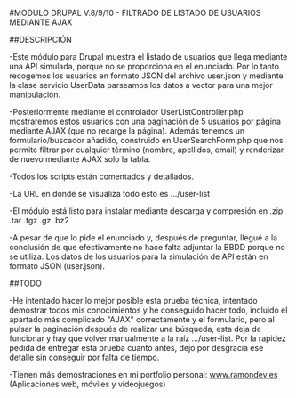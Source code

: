 #MODULO DRUPAL V.8/9/10 - FILTRADO DE LISTADO DE USUARIOS MEDIANTE AJAX

##DESCRIPCIÓN

-Este módulo para Drupal muestra el listado de usuarios que llega mediante una API simulada, porque no se proporciona en el enunciado. Por lo tanto recogemos los usuarios en formato JSON del archivo user.json y mediante la clase servicio UserData parseamos los datos a vector para una mejor manipulación.

-Posteriormente mediante el controlador UserListController.php mostraremos estos usuarios con una paginación de 5 usuarios por página mediante AJAX (que no recarge la página). Además tenemos un formulario/buscador añadido, construido en UserSearchForm.php que nos permite filtrar por cualquier término (nombre, apellidos, email) y renderizar de nuevo mediante AJAX solo la tabla.

-Todos los scripts están comentados y detallados.

-La URL en donde se visualiza todo esto es .../user-list

-El módulo está listo para instalar mediante descarga y compresión en .zip .tar .tgz .gz .bz2

-A pesar de que lo pide el enunciado y, después de preguntar, llegué a la conclusión de que efectivamente no hace falta adjuntar la BBDD porque no se utiliza. Los datos de los usuarios para la simulación de API están en formato JSON (user.json).

##TODO

-He intentado hacer lo mejor posible esta prueba técnica, intentado demostrar todos mis conocimientos y he conseguido hacer todo, incluido el apartado más complicado "AJAX" correctamente y el formulario, pero al pulsar la paginación después de realizar una búsqueda, esta deja de funcionar y hay que volver manualmente a la raíz .../user-list. Por la rapidez pedida de entregar esta prueba cuanto antes, dejo por desgracia ese detalle sin conseguir por falta de tiempo.

-Tienen más demostraciones en mi portfolio personal: www.ramondev.es (Aplicaciones web, móviles y videojuegos)

